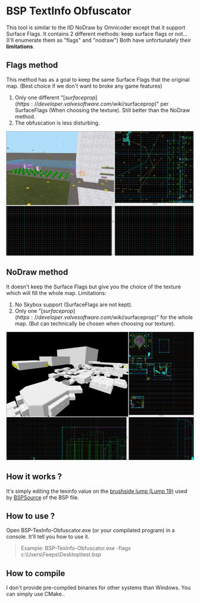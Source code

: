 # BSP TextInfo Obfuscator
This tool is similar to the IID NoDraw by Omnicoder except that it support Surface Flags.
It contains 2 different methods: keep surface flags or not... (I'll enumerate them as "flags" and "nodraw")
Both have unfortunately their __limitations__.

## Flags method
This method has as a goal to keep the same Surface Flags that the original map. (Best choice if we don't want to broke any game features)
1. Only one different "[$surfaceprop](https://developer.valvesoftware.com/wiki/$surfaceprop)" per SurfaceFlags (When choosing the texture). Still better than the NoDraw method.
2. The obfuscation is less disturbing.
    
![Flags method in Hammer](https://raw.githubusercontent.com/FeepsDev/BSP-TexInfo-Obfuscator/master/images/flags.PNG)
   
    
## NoDraw method
It doesn't keep the Surface Flags but give you the choice of the texture which will fill the whole map.
Limitations:
1. No Skybox support (SurfaceFlags are not kept).
2. Only one "[$surfaceprop](https://developer.valvesoftware.com/wiki/$surfaceprop)" for the whole map. (But can technically be chosen when choosing our texture).

![NoDraw method in Hammer](https://raw.githubusercontent.com/FeepsDev/BSP-TexInfo-Obfuscator/master/images/nodraw.PNG)
    
## How it works ?
It's simply editing the texinfo value on the [brushside lump (Lump 19)](https://developer.valvesoftware.com/wiki/Source_BSP_File_Format#Brush_and_brushside) used by [BSPSource](https://github.com/ata4/bspsrc) of the BSP file.

## How to use ?
Open BSP-TexInfo-Obfuscator.exe (or your compilated program) in a console. It'll tell you how to use it.
> Example: BSP-TexInfo-Obfuscator.exe -flags c:\Users\Feeps\Desktop\test.bsp

## How to compile
I don't provide pre-compiled binaries for other systems than Windows.
You can simply use CMake..
